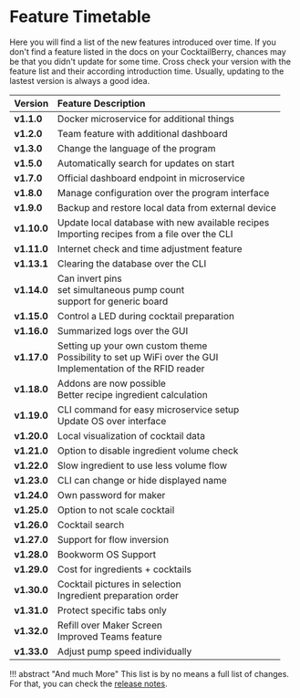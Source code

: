 # Feature Timetable

Here you will find a list of the new features introduced over time.
If you don't find a feature listed in the docs on your CocktailBerry, chances may be that you didn't update for some time.
Cross check your version with the feature list and their according introduction time.
Usually, updating to the lastest version is always a good idea.

| Version     | Feature Description                                                                                                  |
| :---------- | :------------------------------------------------------------------------------------------------------------------- |
| **v1.1.0**  | Docker microservice for additional things                                                                            |
| **v1.2.0**  | Team feature with additional dashboard                                                                               |
| **v1.3.0**  | Change the language of the program                                                                                   |
| **v1.5.0**  | Automatically search for updates on start                                                                            |
| **v1.7.0**  | Official dashboard endpoint in microservice                                                                          |
| **v1.8.0**  | Manage configuration over the program interface                                                                      |
| **v1.9.0**  | Backup and restore local data from external device                                                                   |
| **v1.10.0** | Update local database with new available recipes <br> Importing recipes from a file over the CLI                     |
| **v1.11.0** | Internet check and time adjustment feature                                                                           |
| **v1.13.1** | Clearing the database over the CLI                                                                                   |
| **v1.14.0** | Can invert pins <br> set simultaneous pump count <br> support for generic board                                      |
| **v1.15.0** | Control a LED during cocktail preparation                                                                            |
| **v1.16.0** | Summarized logs over the GUI                                                                                         |
| **v1.17.0** | Setting up your own custom theme <br> Possibility to set up WiFi over the GUI <br> Implementation of the RFID reader |
| **v1.18.0** | Addons are now possible <br> Better recipe ingredient calculation                                                    |
| **v1.19.0** | CLI command for easy microservice setup <br> Update OS over interface                                                |
| **v1.20.0** | Local visualization of cocktail data                                                                                 |
| **v1.21.0** | Option to disable ingredient volume check                                                                            |
| **v1.22.0** | Slow ingredient to use less volume flow                                                                              |
| **v1.23.0** | CLI can change or hide displayed name                                                                                |
| **v1.24.0** | Own password for maker                                                                                               |
| **v1.25.0** | Option to not scale cocktail                                                                                         |
| **v1.26.0** | Cocktail search                                                                                                      |
| **v1.27.0** | Support for flow inversion                                                                                           |
| **v1.28.0** | Bookworm OS Support                                                                                                  |
| **v1.29.0** | Cost for ingredients + cocktails                                                                                     |
| **v1.30.0** | Cocktail pictures in selection <br> Ingredient preparation order                                                     |
| **v1.31.0** | Protect specific tabs only                                                                                           |
| **v1.32.0** | Refill over Maker Screen <br> Improved Teams feature                                                                 |
| **v1.33.0** | Adjust pump speed individually                                                                                       |

!!! abstract "And much More"
    This list is by no means a full list of changes.
    For that, you can check the [release notes](https://github.com/AndreWohnsland/CocktailBerry/releases).
